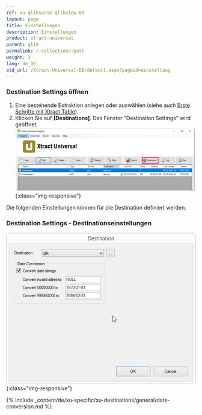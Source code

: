 ```yaml
---
ref: xu-qliksense-qlikview-03
layout: page
title: Einstellungen
description: Einstellungen
product: xtract-universal
parent: qlik
permalink: /:collection/:path
weight: 3
lang: de_DE
old_url: /Xtract-Universal-DE/default.aspx?pageid=einstellung
---
```

### Destination Settings öffnen

1. Eine bestehende Extraktion anlegen oder auswählen (siehe auch [Erste Schritte mit Xtract Table](../../erste-schritte-mit-table/eine-neue-extraktion-anlegen)).
2. Klicken Sie auf **[Destinations]**. Das Fenster "Destination Settings" wird geöffnet.
![Destination-settings](/img/content/xu/xu_designer_destination.png){:class="img-responsive"}

Die folgenden Einstellungen können für die Destination definiert werden. 
  
### Destination Settings - Destinationseinstellungen

![XU_qlik_destination_settings](/img/content/XU_qlik_destination_settings.png){:class="img-responsive"}

{% include _content/de/xu-specific/xu-destinations/general/date-conversion.md %}
